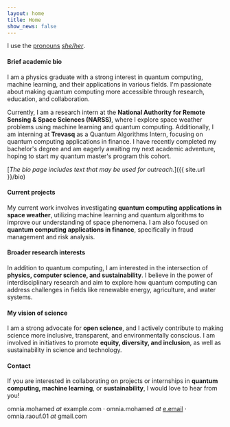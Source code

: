 ```yaml
---
layout: home
title: Home
show_news: false
---
```

I use the [pronouns](https://pronoun.is/#Pronoun-Usage-and-Social-Impact) [_she/her_](http://pronoun.is/she).

#### Brief academic bio
I am a physics graduate with a strong interest in quantum computing, machine learning, and their applications in various fields. I'm passionate about making quantum computing more accessible through research, education, and collaboration. 

Currently, I am a research intern at the **National Authority for Remote Sensing & Space Sciences (NARSS)**, where I explore space weather problems using machine learning and quantum computing. Additionally, I am interning at **Trevasq** as a Quantum Algorithms Intern, focusing on quantum computing applications in finance. I have recently completed my bachelor's degree and am eagerly awaiting my next academic adventure, hoping to start my quantum master's program this cohort.

[_The bio page includes text that may be used for outreach._]({{ site.url }}/bio)

#### Current projects
My current work involves investigating **quantum computing applications in space weather**, utilizing machine learning and quantum algorithms to improve our understanding of space phenomena. I am also focused on **quantum computing applications in finance**, specifically in fraud management and risk analysis.


#### Broader research interests
In addition to quantum computing, I am interested in the intersection of **physics, computer science, and sustainability**. I believe in the power of interdisciplinary research and aim to explore how quantum computing can address challenges in fields like renewable energy, agriculture, and water systems.

#### My vision of science
I am a strong advocate for **open science**, and I actively contribute to making science more inclusive, transparent, and environmentally conscious. I am involved in initiatives to promote **equity, diversity, and inclusion**, as well as sustainability in science and technology.


#### Contact
If you are interested in collaborating on projects or internships in **quantum computing, machine learning**, or **sustainability**, I would love to hear from you!

omnia.mohamed _at_ example.com · omnia.mohamed _at_ [e.email](https://e.foundation/) · omnia.raouf.01 _at_ gmail.com

